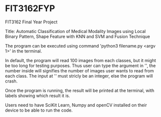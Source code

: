# FIT3162FYP
FIT3162 Final Year Project

Title: Automatic Classification of Medical Modality Images using Local Binary Pattern, Shape Feature with KNN and SVM and Fusion Technique

The program can be executed using command 'python3 filename.py <argv 1>' in the terminal.

In default, the program will read 100 images from each classes, but it might be too long for testing purposes. Thus user can type the argument in '<argv1>', the number inside will signifies the number of images user wants to read from each class. The input at '<argv1>' must stricly be an integer, else the program will crash.

Once the program is running, the result will be printed at the terminal, with labels showing which result it is.

Users need to have SciKit Learn, Numpy and openCV installed on their device to be able to run the code.
